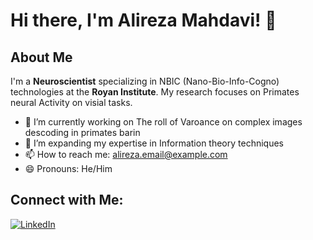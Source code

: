 # Hi there, I'm Alireza Mahdavi! 👋

## About Me
I'm a **Neuroscientist** specializing in NBIC (Nano-Bio-Info-Cogno) technologies at the **Royan Institute**. My research focuses on Primates neural Activity on visial tasks.

- 🔭 I’m currently working on The roll of Varoance on complex images descoding in primates barin
- 🌱 I’m expanding my expertise in Information theory techniques 
- 📫 How to reach me: [alireza.email@example.com](mailto:alimahdavi571@gmail.com)
- 😄 Pronouns: He/Him

## Connect with Me:
[![LinkedIn](https://img.shields.io/badge/LinkedIn-0077B5?logo=linkedin&logoColor=white)](https://www.linkedin.com/in/alireza-mahdavi-836923217?utm_source=share&utm_campaign=share_via&utm_content=profile&utm_medium=android_app)
